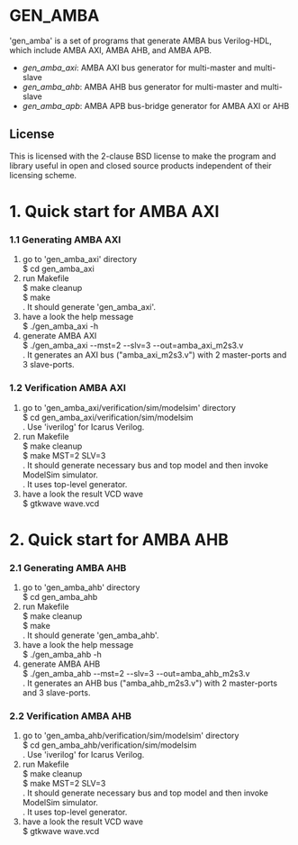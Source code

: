 # GEN_AMBA
'gen_amba' is a set of programs that generate AMBA bus Verilog-HDL, which include AMBA AXI, AMBA AHB, and AMBA APB.
* *gen_amba_axi*: AMBA AXI bus generator for multi-master and multi-slave
* *gen_amba_ahb*: AMBA AHB bus generator for multi-master and multi-slave
* *gen_amba_apb*: AMBA APB bus-bridge generator for AMBA AXI or AHB

## License
This is licensed with the 2-clause BSD license to make the program and library useful in open and closed source products independent of their licensing scheme.

# 1. Quick start for AMBA AXI
### 1.1 Generating AMBA AXI

   1) go to 'gen_amba_axi' directory\
      $ cd gen_amba_axi
   2) run Makefile\
      $ make cleanup\
      $ make\
      . It should generate 'gen_amba_axi'.
   3) have a look the help message\
      $ ./gen_amba_axi -h
   4) generate AMBA AXI\
      $ ./gen_amba_axi --mst=2 --slv=3 --out=amba_axi_m2s3.v\
      . It generates an AXI bus ("amba_axi_m2s3.v") with 2 master-ports and 3 slave-ports.
   
### 1.2 Verification AMBA AXI

   1) go to 'gen_amba_axi/verification/sim/modelsim' directory\
      $ cd gen_amba_axi/verification/sim/modelsim\
      . Use 'iverilog' for Icarus Verilog.
   2) run Makefile\
      $ make cleanup\
      $ make MST=2 SLV=3\
      . It should generate necessary bus and top model and then invoke ModelSim simulator.\
      . It uses top-level generator.
   3) have a look the result VCD wave\
      $ gtkwave wave.vcd

# 2. Quick start for AMBA AHB
### 2.1 Generating AMBA AHB

   1) go to 'gen_amba_ahb' directory\
      $ cd gen_amba_ahb
   2) run Makefile\
      $ make cleanup\
      $ make\
      . It should generate 'gen_amba_ahb'.
   3) have a look the help message\
      $ ./gen_amba_ahb -h
   4) generate AMBA AHB\
      $ ./gen_amba_ahb --mst=2 --slv=3 --out=amba_ahb_m2s3.v\
      . It generates an AHB bus ("amba_ahb_m2s3.v") with 2 master-ports and 3 slave-ports.
   
### 2.2 Verification AMBA AHB

   1) go to 'gen_amba_ahb/verification/sim/modelsim' directory\
      $ cd gen_amba_ahb/verification/sim/modelsim\
      . Use 'iverilog' for Icarus Verilog.
   2) run Makefile\
      $ make cleanup\
      $ make MST=2 SLV=3\
      . It should generate necessary bus and top model and then invoke ModelSim simulator.\
      . It uses top-level generator.
   3) have a look the result VCD wave\
      $ gtkwave wave.vcd

